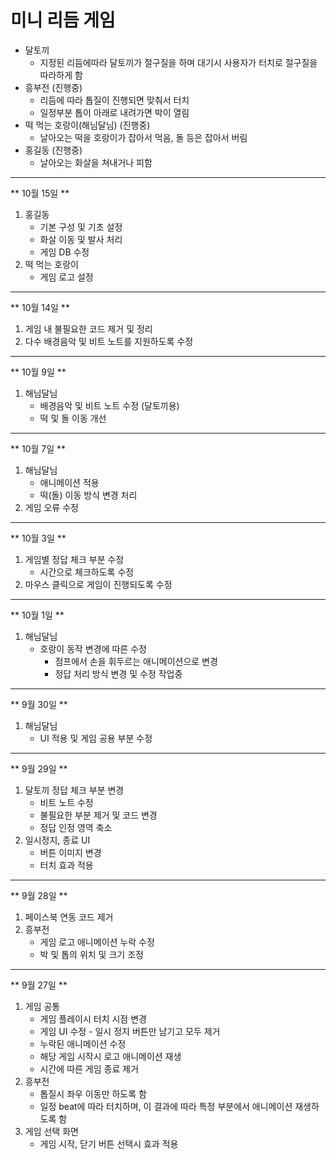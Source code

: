 # 미니 리듬 게임

* 달토끼
    - 지정된 리듬에따라 달토끼가 절구질을 하며 대기시 사용자가 터치로 절구질을 따라하게 함
* 흥부전 (진행중)
    - 리듬에 따라 톱질이 진행되면 맞춰서 터치
    - 일정부분 톱이 아래로 내려가면 박이 열림
* 떡 먹는 호랑이(해님달님) (진행중)
    - 날아오는 떡을 호랑이가 잡아서 먹음, 돌 등은 잡아서 버림
* 홍길동 (진행중)
    - 날아오는 화살을 쳐내거나 피함
    
    
---
** 10월 15일 **
1. 홍길동
    - 기본 구성 및 기초 설정
    - 화살 이동 및 발사 처리
    - 게임 DB 수정
2. 떡 먹는 호랑이
    - 게임 로고 설정
---
** 10월 14일 **
1. 게임 내 불필요한 코드 제거 및 정리
2. 다수 배경음악 및 비트 노트를 지원하도록 수정
---
** 10월 9일 **
1. 해님달님
    - 배경음악 및 비트 노트 수정 (달토끼용)
    - 떡 및 돌 이동 개선
---
** 10월 7일 **
1. 해님달님
    - 애니메이션 적용
    - 떡(돌) 이동 방식 변경 처리
2. 게임 오류 수정
---
** 10월 3일 **
1. 게임별 정답 체크 부분 수정
    - 시간으로 체크하도록 수정
2. 마우스 클릭으로 게임이 진행되도록 수정
---
** 10월 1일 **
1. 해님달님
    - 호랑이 동작 변경에 따른 수정
        - 점프에서 손을 휘두르는 애니메이션으로 변경
        - 정답 처리 방식 변경 및 수정 작업중
---
** 9월 30일 **
1. 해님달님
    - UI 적용 및 게임 공용 부분 수정
---
** 9월 29일 **
1. 달토끼 정답 체크 부분 변경
    - 비트 노트 수정
    - 불필요한 부분 제거 및 코드 변경
    - 정답 인정 영역 축소
 2. 일시정지, 종료 UI
     - 버튼 이미지 변경
     - 터치 효과 적용
---
** 9월 28일 **
1. 페이스북 연동 코드 제거
2. 흥부전
    - 게임 로고 애니메이션 누락 수정
    - 박 및 톱의 위치 및 크기 조정
---
** 9월 27일 **
1.  게임 공통
    - 게임 플레이시 터치 시점 변경
    - 게임 UI 수정 - 일시 정지 버튼만 남기고 모두 제거
    - 누락된 애니메이션 수정
    - 해당 게임 시작시 로고 애니메이션 재생
    - 시간에 따른 게임 종료 제거
2. 흥부전
    - 톱질시 좌우 이동만 하도록 함
    - 일정 beat에 따라 터치하며, 이 결과에 따라 특정 부분에서 애니메이션 재생하도록 함
3. 게임 선택 화면
    - 게임 시작, 닫기 버튼 선택시 효과 적용